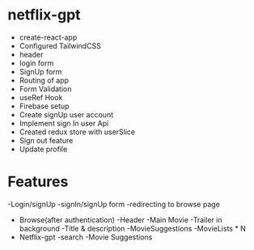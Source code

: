 # netflix-gpt
- create-react-app
- Configured TailwindCSS
- header
- login form
- SignUp form
- Routing of app
- Form Validation
- useRef Hook
- Firebase setup
- Create signUp user account
- Implement sign In user Api
- Created redux store with userSlice
- Sign out feature
- Update profile 



# Features
-Login/signUp
  -signIn/signUp form
  -redirecting to browse page
- Browse(after authentication)
   -Header
   -Main Movie
      -Trailer in background
      -Title & description
      -MovieSuggestions
         -MovieLists * N
- Netflix-gpt
  -search
  -Movie Suggestions